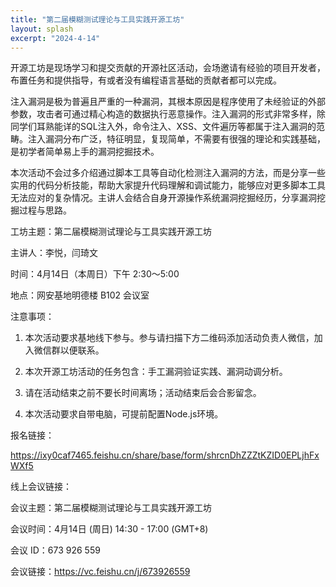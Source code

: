 ```yaml
---
title: "第二届模糊测试理论与工具实践开源工坊"
layout: splash
excerpt: "2024-4-14"
---
```

开源工坊是现场学习和提交贡献的开源社区活动，会场邀请有经验的项目开发者，布置任务和提供指导，有或者没有编程语言基础的贡献者都可以完成。

注入漏洞是极为普遍且严重的一种漏洞，其根本原因是程序使用了未经验证的外部参数，攻击者可通过精心构造的数据执行恶意操作。注入漏洞的形式非常多样，除同学们耳熟能详的SQL注入外，命令注入、XSS、文件遍历等都属于注入漏洞的范畴。注入漏洞分布广泛，特征明显，复现简单，不需要有很强的理论和实践基础，是初学者简单易上手的漏洞挖掘技术。

本次活动不会过多介绍通过脚本工具等自动化检测注入漏洞的方法，而是分享一些实用的代码分析技能，帮助大家提升代码理解和调试能力，能够应对更多脚本工具无法应对的复杂情况。主讲人会结合自身开源操作系统漏洞挖掘经历，分享漏洞挖掘过程与思路。

工坊主题：第二届模糊测试理论与工具实践开源工坊

主讲人：李悦，闫琦文

时间：4月14日（本周日）下午 2:30～5:00

地点：网安基地明德楼 B102 会议室

注意事项：

1. 本次活动要求基地线下参与。参与请扫描下方二维码添加活动负责人微信，加入微信群以便联系。

2. 本次开源工坊活动的任务包含：手工漏洞验证实践、漏洞动调分析。

3. 请在活动结束之前不要长时间离场；活动结束后会合影留念。

4. 本次活动要求自带电脑，可提前配置Node.js环境。

报名链接：

https://ixy0caf7465.feishu.cn/share/base/form/shrcnDhZZZtKZID0EPLjhFxWXf5



线上会议链接：

会议主题：第二届模糊测试理论与工具实践开源工坊

会议时间：4月14日 (周日) 14:30 - 17:00 (GMT+8)

会议 ID：673 926 559

会议链接：https://vc.feishu.cn/j/673926559

